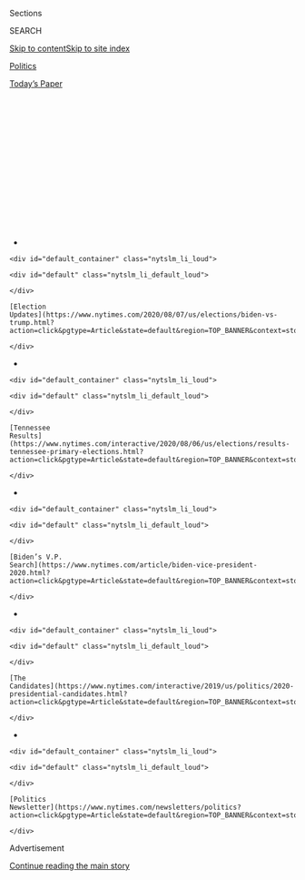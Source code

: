 <div id="app">

<div>

<div>

<div>

<div class="NYTAppHideMasthead css-1q2w90k e1suatyy0">

<div class="section css-ui9rw0 e1suatyy2">

<div class="css-eph4ug er09x8g0">

<div class="css-6n7j50">

</div>

<span class="css-1dv1kvn">Sections</span>

<div class="css-10488qs">

<span class="css-1dv1kvn">SEARCH</span>

</div>

[Skip to content](#site-content)[Skip to site index](#site-index)

</div>

<div id="masthead-section-label" class="css-1wr3we4 eaxe0e00">

[Politics](https://www.nytimes.com/section/politics)

</div>

<div class="css-10698na e1huz5gh0">

</div>

</div>

<div id="masthead-bar-one" class="section hasLinks css-15hmgas e1csuq9d3">

<div class="css-uqyvli e1csuq9d0">

</div>

<div class="css-1uqjmks e1csuq9d1">

</div>

<div class="css-9e9ivx">

[](https://myaccount.nytimes.com/auth/login?response_type=cookie&client_id=vi)

</div>

<div class="css-1bvtpon e1csuq9d2">

[Today’s Paper](https://www.nytimes.com/section/todayspaper)

</div>

</div>

</div>

</div>

<div data-aria-hidden="false">

<div id="site-content" role="main">

<div>

<div class="css-1aor85t" style="opacity:0.000000001;z-index:-1;visibility:hidden">

<div class="css-1hqnpie">

<div class="css-epjblv">

<span class="css-17xtcya">[Politics](/section/politics)</span><span class="css-x15j1o">|</span><span class="css-fwqvlz">Chris
Dodd, an Insider From Biden’s Past, Is Helping Him Pick His
Future</span>

</div>

<div class="css-k008qs">

<div class="css-1iwv8en">

<span class="css-18z7m18"></span>

<div>

</div>

</div>

<span class="css-1n6z4y">https://nyti.ms/3gQRteQ</span>

<div class="css-1705lsu">

<div class="css-4xjgmj">

<div class="css-4skfbu" role="toolbar" data-aria-label="Social Media Share buttons, Save button, and Comments Panel with current comment count" data-testid="share-tools">

  - 
  - 
  - 
  - 
    
    <div class="css-6n7j50">
    
    </div>

  - 

</div>

</div>

</div>

</div>

</div>

</div>

<div id="NYT_TOP_BANNER_REGION" class="css-13pd83m">

<div>

<div id="styln-elections-notifications-menu" class="section interactive-content interactive-size-medium css-1edisqu">

<div class="css-17ih8de interactive-body">

<div class="nytslm_innerContainer" data-aria-live="polite">

<div class="nytslm_title">

</div>

  - 
    
    <div id="default_container" class="nytslm_li_loud">
    
    <div id="default" class="nytslm_li_default_loud">
    
    </div>
    
    [Election
    Updates](https://www.nytimes.com/2020/08/07/us/elections/biden-vs-trump.html?action=click&pgtype=Article&state=default&region=TOP_BANNER&context=storylines_menu)
    
    </div>

  - 
    
    <div id="default_container" class="nytslm_li_loud">
    
    <div id="default" class="nytslm_li_default_loud">
    
    </div>
    
    [Tennessee
    Results](https://www.nytimes.com/interactive/2020/08/06/us/elections/results-tennessee-primary-elections.html?action=click&pgtype=Article&state=default&region=TOP_BANNER&context=storylines_menu)
    
    </div>

  - 
    
    <div id="default_container" class="nytslm_li_loud">
    
    <div id="default" class="nytslm_li_default_loud">
    
    </div>
    
    [Biden’s V.P.
    Search](https://www.nytimes.com/article/biden-vice-president-2020.html?action=click&pgtype=Article&state=default&region=TOP_BANNER&context=storylines_menu)
    
    </div>

  - 
    
    <div id="default_container" class="nytslm_li_loud">
    
    <div id="default" class="nytslm_li_default_loud">
    
    </div>
    
    [The
    Candidates](https://www.nytimes.com/interactive/2019/us/politics/2020-presidential-candidates.html?action=click&pgtype=Article&state=default&region=TOP_BANNER&context=storylines_menu)
    
    </div>

  - 
    
    <div id="default_container" class="nytslm_li_loud">
    
    <div id="default" class="nytslm_li_default_loud">
    
    </div>
    
    [Politics
    Newsletter](https://www.nytimes.com/newsletters/politics?action=click&pgtype=Article&state=default&region=TOP_BANNER&context=storylines_menu)
    
    </div>

</div>

</div>

</div>

</div>

</div>

<div id="top-wrapper" class="css-1sy8kpn">

<div id="top-slug" class="css-l9onyx">

Advertisement

</div>

[Continue reading the main story](#after-top)

<div class="ad top-wrapper" style="text-align:center;height:100%;display:block;min-height:250px">

<div id="top" class="place-ad" data-position="top" data-size-key="top">

</div>

</div>

<div id="after-top">

</div>

</div>

<div>

<div id="sponsor-wrapper" class="css-1hyfx7x">

<div id="sponsor-slug" class="css-19vbshk">

Supported by

</div>

[Continue reading the main story](#after-sponsor)

<div id="sponsor" class="ad sponsor-wrapper" style="text-align:center;height:100%;display:block">

</div>

<div id="after-sponsor">

</div>

</div>

<div class="css-186x18t">

</div>

<div class="css-1vkm6nb ehdk2mb0">

# Chris Dodd, an Insider From Biden’s Past, Is Helping Him Pick His Future

</div>

As Biden works to win over progressive voters, he has empowered a
Washington uber-veteran long trailed by allegations of personal and
financial indiscretion.

<div class="css-79elbk" data-testid="photoviewer-wrapper">

<div class="css-z3e15g" data-testid="photoviewer-wrapper-hidden">

</div>

<div class="css-1a48zt4 ehw59r15" data-testid="photoviewer-children">

![<span class="css-16f3y1r e13ogyst0" data-aria-hidden="true">Former
Senator Christopher J. Dodd of Connecticut. Joseph R. Biden Jr. sees him
as a kind of avatar of the bygone era of harmony in Washington that he
loved.</span><span class="css-cnj6d5 e1z0qqy90" itemprop="copyrightHolder"><span class="css-1ly73wi e1tej78p0">Credit...</span><span><span>Luke
Sharrett/The New York
Times</span></span></span>](https://static01.nyt.com/images/2020/08/06/us/politics/00dodd1/merlin_36514615_dcf57ca5-d1c3-4ae1-b32d-a6c14fe5ca3c-articleLarge.jpg?quality=75&auto=webp&disable=upscale)

</div>

</div>

<div class="css-18e8msd">

<div class="css-otjvjh epjyd6m0">

<div class="css-nmf14i ey68jwv0" data-aria-hidden="true">

[![Matt
Flegenheimer](https://static01.nyt.com/images/2018/10/02/multimedia/author-matt-flegenheimer/author-matt-flegenheimer-thumbLarge.png
"Matt Flegenheimer")](https://www.nytimes.com/by/matt-flegenheimer)[![Rebecca
R.
Ruiz](https://static01.nyt.com/images/2018/06/12/multimedia/author-rebecca-r-ruiz/author-rebecca-r-ruiz-thumbLarge.png
"Rebecca R. Ruiz")](https://www.nytimes.com/by/rebecca-r-ruiz)[![Sydney
Ember](https://static01.nyt.com/images/2018/06/12/multimedia/author-sydney-ember/author-sydney-ember-thumbLarge.png
"Sydney Ember")](https://www.nytimes.com/by/sydney-ember)

</div>

<div class="css-1baulvz">

By [<span class="css-1baulvz" itemprop="name">Matt
Flegenheimer</span>](https://www.nytimes.com/by/matt-flegenheimer),
[<span class="css-1baulvz" itemprop="name">Rebecca R.
Ruiz</span>](https://www.nytimes.com/by/rebecca-r-ruiz) and
[<span class="css-1baulvz last-byline" itemprop="name">Sydney
Ember</span>](https://www.nytimes.com/by/sydney-ember)

</div>

</div>

  - Aug. 8, 2020, <span class="css-epvm6">5:00 a.m. ET</span>

  - 
    
    <div class="css-4xjgmj">
    
    <div class="css-d8bdto" role="toolbar" data-aria-label="Social Media Share buttons, Save button, and Comments Panel with current comment count" data-testid="share-tools">
    
      - 
      - 
      - 
      - 
        
        <div class="css-6n7j50">
        
        </div>
    
      - 
    
    </div>
    
    </div>

</div>

</div>

<div class="section meteredContent css-1r7ky0e" name="articleBody" itemprop="articleBody">

<div class="css-1fanzo5 StoryBodyCompanionColumn">

<div class="css-53u6y8">

Vice President Joseph R. Biden Jr. knew how to flatter an old friend.

He had been sitting in the Oval Office in May 2014, in his telling,
convening privately with Chancellor Angela Merkel of Germany and
President Barack Obama when another commitment demanded his attention:
Christopher J. Dodd, the former Connecticut senator turned movie
industry lobbyist, was expecting Mr. Biden imminently at a trade
conference nearby.

The vice president said he bid the chancellor farewell.

“Angela Merkel looked at me like, ‘What in the hell is he talking
about?’” he
[recounted](https://www.c-span.org/video/?319155-1/vice-president-biden-addresses-mpaa)
a short while later — perhaps with characteristic exaggeration — talking
up Mr. Dodd’s clout before his colleagues at the Motion Picture
Association of America.

The vice president noted the “rumors,” dating to their time as
legislative peers, that Mr. Dodd “controlled” him despite Mr. Biden’s
Senate seniority.

“I’ve given new life to those rumors,” he joked.

Six years later, Mr. Biden would appear to be doing so again. With the
biggest decision of his long campaign life looming — choosing a running
mate before accepting the Democratic presidential nomination in less
than two weeks — he has tasked Mr. Dodd with helping to lead the
selection process.

</div>

</div>

<div class="css-1fanzo5 StoryBodyCompanionColumn">

<div class="css-53u6y8">

The choice is about comfort and trust for Mr. Biden, his friends and
allies say: Mr. Dodd, a fellow septuagenarian Irish Catholic from the
Northeast, has known Mr. Biden for decades and is intimately familiar
with the capital’s corridors of power. As a legislator, Mr. Dodd was
regarded as canny and effective by bipartisan consensus, traits that
could serve him, and the former vice president, well in a role that
necessarily entails seeking agreement from disparate groups.

Yet his involvement in 2020 has also struck some Democrats as curious,
at minimum, from the moment it was announced in April. As Mr. Biden
pledges to name a woman to the ticket and works to convince progressive
voters that he hears their calls for wide-scale change, he has elevated,
in Mr. Dodd, a Washington uber-veteran long trailed by allegations of
personal and financial indiscretion.

Criticisms of Mr. Dodd, lobbed quietly in some Democratic circles for
months, spilled into open view late last month after [Politico
reported](https://www.politico.com/news/2020/07/27/kamala-harris-biden-vp-381829)
that Mr. Dodd had privately complained about a lack of “remorse” from
Senator Kamala Harris of California, a top vice-presidential contender,
over her attacks on Mr. Biden when she ran for president last year.

While former staff members have defended Mr. Dodd as a champion of women
and he issued a statement saying the remarks as reported “do not
represent my view on Senator Harris,” some younger Democratic women have
accused him of conveying a retrograde vision of female political
ambition. “The 1980s called,”
[tweeted](https://twitter.com/JessOConnell/status/1287749013077360642)
Jess O’Connell, a former top adviser to Pete Buttigieg’s presidential
campaign, “and wants Sen. Dodd back.”

But then, so did Mr. Biden, a fact as reflective of his political
instincts as any vice-presidential pick he might make.

</div>

</div>

<div class="css-1fanzo5 StoryBodyCompanionColumn">

<div class="css-53u6y8">

In many ways, Mr. Biden, who is often publicly wistful about a bygone
era of Senate harmony, has identified in Mr. Dodd a kind of avatar of
the Washington he loved, when
lawmakers<span class="css-8l6xbc evw5hdy0"> </span>got along and the
chamber retained a sheen of statesmanship. He [once
called](https://www.courant.com/news/connecticut/hc-xpm-2009-10-06-biden-fairfield1006-art-story.html)
Mr. Dodd his “single best friend” in Congress.

</div>

</div>

<div class="css-79elbk" data-testid="photoviewer-wrapper">

<div class="css-z3e15g" data-testid="photoviewer-wrapper-hidden">

</div>

<div class="css-1a48zt4 ehw59r15" data-testid="photoviewer-children">

![<span class="css-16f3y1r e13ogyst0" data-aria-hidden="true">Mr. Dodd,
seated right, with, from left, Senators John Kerry, Bill Nelson, Joe
Biden and Barack Obama in
2005. </span><span class="css-cnj6d5 e1z0qqy90" itemprop="copyrightHolder"><span class="css-1ly73wi e1tej78p0">Credit...</span><span>Dennis
Cook/Associated
Press</span></span>](https://static01.nyt.com/images/2020/08/06/us/politics/00dodd2/merlin_175388097_9054fd8d-e53a-4791-9885-ea4a46ad2f42-articleLarge.jpg?quality=75&auto=webp&disable=upscale)

</div>

</div>

<div class="css-1fanzo5 StoryBodyCompanionColumn">

<div class="css-53u6y8">

“You look at Chris, and you think, man, there’s a lot of tradition
there,” said Bob Kerrey, a former Democratic senator from Nebraska who
served with both men, nodding at Mr. Dodd’s legislative lineage as the
son of a senator.

“Chris Dodd, John Kerry — the guys, right?” Carol Moseley Braun, a
former Democratic senator from Illinois, said of Mr. Biden’s friend
group in his Senate heyday. “Being the Black girl, I was not part of the
old boys’ network. I was not part of the circle of friends, and I would
never be. That was just the way things are. But they were all nice to
me.”

<div id="NYT_MAIN_CONTENT_1_REGION" class="css-9tf9ac">

<div>

<div id="styln-nfldraft-updates-block" class="section interactive-content interactive-size-medium css-1ftcdic">

<div class="css-17ih8de interactive-body">

</div>

</div>

</div>

</div>

In an emailed statement, a Biden campaign spokesman, Andrew Bates, said
the former vice president was “deeply grateful for Sen. Dodd’s
friendship and his contributions to the selection process, alongside his
incredibly talented colleagues.”

But in naming Mr. Dodd one of four selection committee co-chairs, Mr.
Biden has also revived examinations of his friend’s own checkered
résumé.

This includes a politically damaging controversy over whether Mr. Dodd
received preferential treatment on Countrywide loans. A Senate ethics
panel [cleared
him](https://www.nytimes.com/2009/08/08/us/politics/08ethics.html) of
serious wrongdoing in 2009 but scolded him for not taking greater care
to avoid the appearance of impropriety.

</div>

</div>

<div class="css-1fanzo5 StoryBodyCompanionColumn">

<div class="css-53u6y8">

There was also a longstanding accusation that Mr. Dodd participated in
an episode of sexual misconduct involving a waitress and Senator Edward
M. Kennedy, his close friend, in the mid-1980s.

Tales of Mr. Dodd’s womanizing as a then-unmarried senator were so
legion that veterans of Capitol Hill at times invoked his name in
private last spring after Mr. Biden faced his own accusation of sexual
assault.

Yes, there were lawmakers who had a reputation for lasciviousness, they
allowed. But Mr. Biden was not one of them. He was no Chris Dodd.

</div>

</div>

<div class="css-79elbk" data-testid="photoviewer-wrapper">

<div class="css-z3e15g" data-testid="photoviewer-wrapper-hidden">

</div>

<div class="css-1a48zt4 ehw59r15" data-testid="photoviewer-children">

<div class="css-1xdhyk6 erfvjey0">

<span class="css-1ly73wi e1tej78p0">Image</span>

<div class="css-zjzyr8">

<div data-testid="lazyimage-container" style="height:261px">

</div>

</div>

</div>

<span class="css-16f3y1r e13ogyst0" data-aria-hidden="true">Mr. Dodd was
elected to the Senate from Connecticut in 1980 and served five
terms.</span><span class="css-cnj6d5 e1z0qqy90" itemprop="copyrightHolder"><span class="css-1ly73wi e1tej78p0">Credit...</span><span>Bob
Child/Associated Press</span></span>

</div>

</div>

<div class="css-1fanzo5 StoryBodyCompanionColumn">

<div class="css-53u6y8">

## Expecting loyalty, and returning it

While Mr. Biden, a teetotaler who famously took the train home to
Delaware each night, did not share his friend’s social appetites, their
dual political arcs seemed to bond them through the years.

Both men reached the Capitol in their early 30s — Mr. Biden as a
senator, Mr. Dodd as a congressman until his promotion in 1981 — growing
into caucus eminences and frequent collaborators.

And both men joined the historic Democratic presidential primary of
2008, when Mr. Obama outlasted Hillary Clinton for the nomination, and
saw their nonhistoric campaigns roundly rejected by voters, a parallel
setback that friends say drew them closer.

</div>

</div>

<div class="css-1fanzo5 StoryBodyCompanionColumn">

<div class="css-53u6y8">

Like Mr. Biden, former aides say, Mr. Dodd valued loyalty as a principal
virtue early in his public life, holding close to favored confidantes.

“He’s one of the rare politicians who not only expects loyalty but
returns it,” said Marla Romash, who worked on Mr. Dodd’s first Senate
campaign and later served as his press secretary in the 1980s.

Ms. Romash was among the women whom Mr. Dodd placed in senior positions
in his office and campaigns.

“That door opened for me through Chris Dodd,” said Rosa DeLauro, his
former campaign manager and chief of staff who has been a Connecticut
congresswoman for nearly three decades.

</div>

</div>

<div class="css-79elbk" data-testid="photoviewer-wrapper">

<div class="css-z3e15g" data-testid="photoviewer-wrapper-hidden">

</div>

<div class="css-1a48zt4 ehw59r15" data-testid="photoviewer-children">

<div class="css-1xdhyk6 erfvjey0">

<span class="css-1ly73wi e1tej78p0">Image</span>

<div class="css-zjzyr8">

<div data-testid="lazyimage-container" style="height:245.5333333333333px">

</div>

</div>

</div>

<span class="css-16f3y1r e13ogyst0" data-aria-hidden="true">Mr. Dodd and
then-Senator Tom Harkin of Iowa signed photos of themselves after a
hearing in
2009.</span><span class="css-cnj6d5 e1z0qqy90" itemprop="copyrightHolder"><span class="css-1ly73wi e1tej78p0">Credit...</span><span>Stephen
Crowley/The New York Times</span></span>

</div>

</div>

<div class="css-1fanzo5 StoryBodyCompanionColumn">

<div class="css-53u6y8">

In some corners of the capital, though, Mr. Dodd’s personal life could
occasionally overshadow his record.

He [dated Bianca
Jagger](https://www.washingtonpost.com/archive/lifestyle/1983/07/13/christopher-dodd-his-fathers-son/a8fb2092-16c6-4b4a-923b-a534d980c7c7/)
and amassed prolific bar tabs with Mr. Kennedy, who had a starring role
in two prominent accounts of Mr. Dodd’s hard-living years.

</div>

</div>

<div class="css-1fanzo5 StoryBodyCompanionColumn">

<div class="css-53u6y8">

In one, captured in a 2011 book by the actress Carrie Fisher, she
[described](https://www.washingtonpost.com/blogs/reliable-source/post/carrie-fisher-on-her-blind-date-with-chris-dodd/2011/11/10/gIQAM94c9M_blog.html)
a blind date with Mr. Dodd during a night out with the two senators.
“So, do you think you’ll be having sex with Chris at the end of your
date?” Mr. Kennedy asked, according to Ms. Fisher, who recalled Mr. Dodd
leering with “an unusual grin hanging on his very flushed face.”

A [more serious
charge](https://www.gq.com/story/kennedy-ted-senator-profile) circulated
in [media reports](https://www.gq.com/story/kennedy-ted-senator-profile)
decades earlier: that Mr. Kennedy had sexually assaulted Carla Gaviglio,
a young waitress at a Capitol Hill restaurant, when he was with Mr. Dodd
in 1985. Ms. Gaviglio said in a recent interview that Mr. Kennedy and
Mr. Dodd had summoned her to a private dining room. When she arrived,
she recalled, “I was thrown across the table and then picked up and
thrown on top of Senator Dodd by Senator Kennedy.” Mr. Kennedy, Ms.
Gaviglio said, then rubbed his genitals on her.

Mr. Dodd did not try to stop Mr. Kennedy during the assault, she said,
but she did not consider Mr. Dodd the instigator.

A spokesman for Mr. Dodd declined to comment on Ms. Gaviglio’s account.

Friends say Mr. Dodd’s life took a dramatic turn after he remarried in
1999 and became a father. (His first marriage ended shortly after he
reached the Senate.) And at no point did his after-hours conduct appear
to dent his standing as a reliable Democrat who was well liked by his
colleagues.

For years, amid an extended stay on the Foreign Relations Committee and
legislative victories on children’s issues, Mr. Dodd was perhaps best
known for working to pass the Family and Medical Leave Act, which
offered workers unpaid time off to care for a child or sick relative and
became law under President Bill Clinton.

Seeking the presidency himself in 2008, Mr. Dodd [anchored his
bid](https://www.nytimes.com/2007/09/24/us/politics/24dodd.html) around
ending the Iraq war, which he had voted to authorize, and promising
financial security to retirees. He [offered himself
up](https://www.nytimes.com/2007/01/12/us/politics/12dodd.html) to
Democrats with a less-than-stirring self-description: an “unknown
quantity with experience.”

</div>

</div>

<div class="css-79elbk" data-testid="photoviewer-wrapper">

<div class="css-z3e15g" data-testid="photoviewer-wrapper-hidden">

</div>

<div class="css-1a48zt4 ehw59r15" data-testid="photoviewer-children">

<div class="css-1xdhyk6 erfvjey0">

<span class="css-1ly73wi e1tej78p0">Image</span>

<div class="css-zjzyr8">

<div data-testid="lazyimage-container" style="height:257.77777777777777px">

</div>

</div>

</div>

<span class="css-16f3y1r e13ogyst0" data-aria-hidden="true">Mr. Dodd
announced his retirement from the Senate in
2010.</span><span class="css-cnj6d5 e1z0qqy90" itemprop="copyrightHolder"><span class="css-1ly73wi e1tej78p0">Credit...</span><span>Richard
Perry/The New York Times</span></span>

</div>

</div>

<div class="css-1fanzo5 StoryBodyCompanionColumn">

<div class="css-53u6y8">

## An emissary role

The electorate did not reward this pitch.

And Mr. Dodd and Mr. Biden found themselves at last on divergent
professional paths after their twin 2008 campaign failures.

</div>

</div>

<div class="css-1fanzo5 StoryBodyCompanionColumn">

<div class="css-53u6y8">

Mr. Biden became vice president. Mr. Dodd became a lame duck, though not
before co-writing what is now his most cited legislative legacy: the
Dodd-Frank regulatory overhaul of 2010,
[expanding](https://www.nytimes.com/2010/07/16/business/16regulate.html)
federal oversight of the financial system.

As chairman of the Senate Banking Committee, Mr. Dodd had [fought
perceptions](https://www.nytimes.com/2009/03/20/nyregion/20dodd.html)
that he had grown too close to special interests and corporations he was
charged with overseeing.

The senator’s top campaign contributors included major insurance,
securities and investment firms, according to the Center for Responsive
Politics, and the pharmaceutical industry
[pushed](https://www.nytimes.com/2009/07/28/us/politics/28dodd.html) for
Mr. Dodd’s re-election.

</div>

</div>

<div class="css-79elbk" data-testid="photoviewer-wrapper">

<div class="css-z3e15g" data-testid="photoviewer-wrapper-hidden">

</div>

<div class="css-1a48zt4 ehw59r15" data-testid="photoviewer-children">

<div class="css-1xdhyk6 erfvjey0">

<span class="css-1ly73wi e1tej78p0">Image</span>

<div class="css-zjzyr8">

<div data-testid="lazyimage-container" style="height:257.77777777777777px">

</div>

</div>

</div>

<span class="css-16f3y1r e13ogyst0" data-aria-hidden="true">Mr. Dodd
anchored his 2008 presidential bid around ending the Iraq war, which he
had voted to authorize, and promising financial security to
retirees.</span><span class="css-cnj6d5 e1z0qqy90" itemprop="copyrightHolder"><span class="css-1ly73wi e1tej78p0">Credit...</span><span>Joshua
Lott for The New York Times</span></span>

</div>

</div>

<div class="css-1fanzo5 StoryBodyCompanionColumn">

<div class="css-53u6y8">

But facing the prospect of a difficult race, Mr. Dodd resolved to leave
on his terms — 40 years after seeing his father, Thomas J. Dodd, driven
from the Senate after being censured for [misappropriating campaign
funds](https://www.nytimes.com/1971/05/25/archives/exsenator-dodd-is-dead-at-64-censured-in-1967-by-colleagues.html).

He [announced](https://www.nytimes.com/2010/01/07/nyregion/07dodd.html)
in early 2010 that he would not seek re-election.

And in 2011, he took a job with the Motion Picture Association of
America, earning $2.4 million that year — more than double what his
predecessor had made — as Hollywood’s top lobbyist. For his full
six-and-a-half years with the nonprofit trade association, Mr. Dodd
received more than $25 million, according to filings with the I.R.S.

</div>

</div>

<div class="css-1fanzo5 StoryBodyCompanionColumn">

<div class="css-53u6y8">

In that post, he was credited with helping to increase the distribution
of American movies in China. He [referred to Mr.
Biden](https://www.latimes.com/politics/story/2019-07-17/joe-biden-money-hollywood-studios-china)
as “our champion inside the White House.”.

Mr. Dodd [stepped
down](https://www.nytimes.com/2017/04/28/business/media/chris-dodd-resign-mpaa.html)
in 2017,
[citing](https://variety.com/2017/film/news/mpaa-shakeup-charles-rivkin-replacing-chris-dodd-1202403340/)
his age as a factor. But rather than retire from lobbying — work that in
2010 he [had
said](https://ctmirror.org/2010/08/30/dodd-forswears-lobbying-career/)
he would never pursue — he joined a white-shoe law firm in 2018. In
recent years, lobbying disclosure reports show, Mr. Dodd has focused on
the interests of victims of terrorist attacks in Israel, representing
the plaintiffs in a [high-profile
case](https://www.nytimes.com/2018/03/19/us/politics/supreme-court-plo-trump-terrorism-case.html)
brought by a group of American families against the Palestine Liberation
Organization.

His return to the political fore this year was both unexpected and
unsurprising to former colleagues, given the presumptive Democratic
nominee.

Of the four co-chairs on Mr. Biden’s selection committee — which also
includes Representative Lisa Blunt Rochester of Delaware, Mayor Eric
Garcetti of Los Angeles and Cynthia Hogan, a former Biden aide — Mr.
Dodd is viewed by many in the party as a kind of first among equals.

People who have spoken to Mr. Dodd understand him to be occupying
something of an emissary role: collecting impressions (and sharing his
own).

“Chris’s role is to try and bring them together and to report to Joe as
to what the consensus is,” said Barbara Boxer, a former Democratic
senator from California who served with both men.

</div>

</div>

<div class="css-79elbk" data-testid="photoviewer-wrapper">

<div class="css-z3e15g" data-testid="photoviewer-wrapper-hidden">

</div>

<div class="css-1a48zt4 ehw59r15" data-testid="photoviewer-children">

<div class="css-1xdhyk6 erfvjey0">

<span class="css-1ly73wi e1tej78p0">Image</span>

<div class="css-zjzyr8">

<div data-testid="lazyimage-container" style="height:257.77777777777777px">

</div>

</div>

</div>

<span class="css-16f3y1r e13ogyst0" data-aria-hidden="true">Mr. Biden
once called Mr. Dodd his “single best friend” in
Congress.</span><span class="css-cnj6d5 e1z0qqy90" itemprop="copyrightHolder"><span class="css-1ly73wi e1tej78p0">Credit...</span><span>J.
Scott Applewhite/Associated Press</span></span>

</div>

</div>

<div class="css-1fanzo5 StoryBodyCompanionColumn">

<div class="css-53u6y8">

As the campaign nears its choice, Mr. Biden’s faith in his judgment
would appear to be unswerving.

In 2018, when Mr. Dodd’s new law firm, Arnold & Porter, held a party to
honor its newest lobbyist, the former vice president stopped in for a
toast.

Mr. Biden complimented the firm partners on their “incredibly good
judgment in convincing Chris to come on.”

He closed with a joke.

“Anyway, I just wanted to say congratulations,” Mr. Biden said. “And I
hope I don’t need you.”

Kitty Bennett contributed research.

</div>

</div>

<div>

</div>

</div>

<div>

</div>

<div>

</div>

<div id="NYT_BELOW_MAIN_CONTENT_REGION">

<div>

<div id="STLYN_guide_v1_STYLN_guide_a" class="section css-l08pwh interactive-content interactive-size-medium">

<div class="css-17ih8de interactive-body">

<div class="g-story g-freebird g-max-limit" data-preview-slug="styln-scroll-guide">

</div>

<div id="g-electionguide-id" class="g-electionguide">

<div class="g-electionguide-container">

<div class="g-electionguide-wrapper">

<div class="g-electionguide-logo">

</div>

# Our 2020 Election Guide

Updated Aug. 7, 2020

  - 
    
    -----
    
    ## The Latest
    
      - [Russia is using a range of techniques to denigrate Joe
        Biden](https://www.nytimes.com/2020/08/07/us/politics/russia-china-trump-biden-election-interference.html?action=click&pgtype=Article&state=default&region=BELOW_MAIN_CONTENT&context=storylines_guide),
        American intelligence officials said, declaring that Moscow
        continues to try to interfere in the 2020 campaign to help
        President Trump.

  - 
    
    -----
    
    ## Biden’s V.P. Search
    
      - [Here are 13
        women](https://www.nytimes.com/article/biden-vice-president-2020.html?action=click&pgtype=Article&state=default&region=BELOW_MAIN_CONTENT&context=storylines_guide)
        who have been under consideration to be Joe Biden’s running
        mate, and why each might be chosen — and might not be.

  - 
    
    -----
    
    ## Keep Up With Our Coverage
    
      - Get an
        [email](https://www.nytimes.com/newsletters/politics?action=click&pgtype=Article&state=default&region=BELOW_MAIN_CONTENT&context=storylines_guide)
        recapping the day’s news
    
    <!-- end list -->
    
      - Download our mobile app on
        [iOS](https://apps.apple.com/us/app/nytimes/id284862083?ls=1&mat_click_id=5c79ae7455014fd1bd66b5610c05b8f2-20191112-16948&referrer=mat_click_id%3D5c79ae7455014fd1bd66b5610c05b8f2-20191112-16948%26link_click_id%3D722930677036718082)
        and
        [Android](http://a.localytics.com/android?id=com.nytimes.android&referrer=utm_source%3Dother_nyt_mobile_web%26utm_medium%3DWeb%2520page%26utm_term%3DGeneral%2520Mobile%2520Page%26utm_campaign%3DNYT%2520Mobile%2520General%2520Page)
        and turn on Breaking News and Politics alerts

</div>

</div>

</div>

</div>

</div>

</div>

</div>

<div>

</div>

<div>

<div id="bottom-wrapper" class="css-1ede5it">

<div id="bottom-slug" class="css-l9onyx">

Advertisement

</div>

[Continue reading the main story](#after-bottom)

<div id="bottom" class="ad bottom-wrapper" style="text-align:center;height:100%;display:block;min-height:90px">

</div>

<div id="after-bottom">

</div>

</div>

</div>

</div>

</div>

## Site Index

<div>

</div>

## Site Information Navigation

  - [© <span>2020</span> <span>The New York Times
    Company</span>](https://help.nytimes.com/hc/en-us/articles/115014792127-Copyright-notice)

<!-- end list -->

  - [NYTCo](https://www.nytco.com/)
  - [Contact
    Us](https://help.nytimes.com/hc/en-us/articles/115015385887-Contact-Us)
  - [Work with us](https://www.nytco.com/careers/)
  - [Advertise](https://nytmediakit.com/)
  - [T Brand Studio](http://www.tbrandstudio.com/)
  - [Your Ad
    Choices](https://www.nytimes.com/privacy/cookie-policy#how-do-i-manage-trackers)
  - [Privacy](https://www.nytimes.com/privacy)
  - [Terms of
    Service](https://help.nytimes.com/hc/en-us/articles/115014893428-Terms-of-service)
  - [Terms of
    Sale](https://help.nytimes.com/hc/en-us/articles/115014893968-Terms-of-sale)
  - [Site Map](https://spiderbites.nytimes.com)
  - [Help](https://help.nytimes.com/hc/en-us)
  - [Subscriptions](https://www.nytimes.com/subscription?campaignId=37WXW)

</div>

</div>

</div>

</div>
